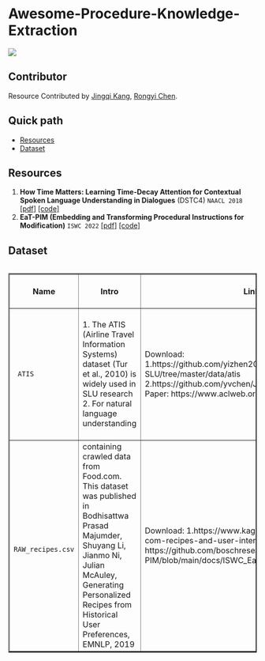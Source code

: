 # Awesome-Procedure-Knowledge-Extraction

![](https://img.shields.io/badge/Status-building-brightgreen)

## Contributor

Resource Contributed by [Jingqi Kang](https://github.com/JingqiKang), [Rongyi Chen](https://github.com/shinymoon99).

## Quick path
- [Resources](#resources)
- [Dataset](#dataset)

## Resources
1. **How Time Matters: Learning Time-Decay Attention for Contextual Spoken Language Understanding in Dialogues** (DSTC4) `NAACL 2018` [[pdf]](https://www.aclweb.org/anthology/N18-1194.pdf) [[code]](https://github.com/MiuLab/Time-Decay-SLU) 
2. **EaT-PIM (Embedding and Transforming Procedural Instructions for Modification)** `ISWC 2022` [[pdf]](https://github.com/boschresearch/EaT-PIM/blob/main/docs/ISWC_EaT_PIM.pdf) [[code]](https://https://github.com/boschresearch/EaT-PIM) 
## Dataset
<div style="overflow-x: auto; overflow-y: auto; height: auto; width:100%;">
<table style="width:100%" border="2">
<thead>
  <tr>
    <th>Name</th>
    <th>Intro</th>
    <th>Links</th>
    <th>Detail</th>
    <th>Size & Stats</th>
  </tr>
</thead>
<tbody >
<tr>
	<td><code> ATIS</code> </td>
    <td> 1. The ATIS (Airline Travel Information Systems) dataset (Tur  et al., 2010) is widely used in SLU research 2. For natural language  understanding </td>
    <td> Download:         1.https://github.com/yizhen20133868/StackPropagation-SLU/tree/master/data/atis         2.https://github.com/yvchen/JointSLU/tree/master/data      Paper:      https://www.aclweb.org/anthology/H90-1021.pdf </td>
    <td> Airline Travel Information     However, this data set has been shown to have a serious skew problem on intent </td>
    <td> Train: 4478 Test: 893 120 slot and 21 intent                 </td>
</tr>

<tr>
	<td><code> RAW_recipes.csv</code> </td>
    <td> containing crawled data from Food.com. This dataset was published in Bodhisattwa Prasad Majumder, Shuyang Li, Jianmo Ni, Julian McAuley, Generating Personalized Recipes from Historical User Preferences, EMNLP, 2019 </td>
    <td> Download:         1.https://www.kaggle.com/shuyangli94/food-com-recipes-and-user-interactions               Paper:      https://github.com/boschresearch/EaT-PIM/blob/main/docs/ISWC_EaT_PIM.pdf </td>
    <td>  </td>
    <td>                  </td>
</tr>

</tbody >
</table>
</div>
